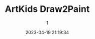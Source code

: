 ---
index: 7275
title: "ArtKids Draw2Paint"
subtitle: ""
author: 1
date: "2023-04-19 21:19:34"
date_gmt: "2023-04-19 19:19:34"
excerpt: ""
content: "<p>\r\nAls een kind eenmaal leert het potlood vast te houden, doen ouders er goed aan goed op te letten wat hun kind doet met het potlood in zijn of haar hand zonder het te begeleiden. Het kind tekent nu achteloos, zonder zich er iets van aan te trekken of de tekening mooi is of niet. Zodra deze onzorgvuldige kinderlijke tekening de professionele schilders van ArtKids bereikt, wordt de kinderlijke tekening vergroot en overgetrokken en vervolgens creatief gekleurd om de gedachten van het kind duidelijk aan het licht te brengen. Omdat het schilderij nog steeds de exacte vorm behoudt zoals het door het kind werd getekend, is het eindproduct herkenbaar voor het kind dat de originele tekening tekende.\r\n</p>\r\n<p>\r\nZo werkt ArtKids Draw2Paint met kinderen als partners in progressie.\r\n</p>\r\n<p>\r\nWord onderdeel van ArtKids~Draw2Paint.\r\n(ArtKids-galerij)\r\nDoneren\r\nStudiebeurs\r\nSponsor\r\n</p>\r\n            <figure class=\"image is-2by1 box effect-selena has-text-left has-text-white has-text-weight-semibold has-text-shadow\">\r\n                <div class=\"dcll-bgwrap\" style=\"background-color:#232323;\"></div><img src=\"data:image/gif;base64,R0lGODlhAQABAIABACMjIwAAACwAAAAAAQABAAACAkQBADs=\" data-src=\"https://www.artkidsfoundation.org/app/uploads/2023/04/draw2paint-180x180.jpg\" alt=\"\" width=\"180\" height=\"180\" class=\"lazyload alignnone size-medium wp-image-7272 dcll-image dcll-placeholder\" />\r\n\r\n                <figcaption>\r\n                    <p class=\"title has-text-white is-size-5-desktop is-size-6-touch\"></p>\r\n                    <p class=\"subtitle has-text-white is-size-6-desktop is-size-7-touch\"></p>\r\n                    <p class=\"content\"></p>\r\n                </figcaption>\r\n            </figure>\r\n\r\n"
status: "publish"
comment_status: "closed"
name: "artkids-draw2paint"
modified: "2023-04-19 22:14:40"
modified_gmt: "2023-04-19 20:14:40"
content_filtered: ""
parent: 296
guid: "https://www.artkidsfoundation.org/?page_id=7275"
type: "page"
comment_count: 0
categories: []
tags: []
---